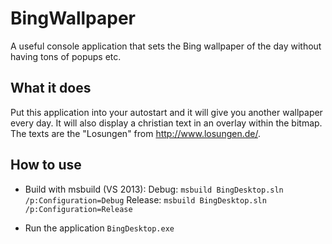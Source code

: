 # BingWallpaper
A useful console application that sets the Bing wallpaper of the day without having tons of popups etc.
## What it does
Put this application into your autostart and it will give you another wallpaper every day.
It will also display a christian text in an overlay within the bitmap. The texts are the "Losungen" from http://www.losungen.de/.
## How to use
  - Build with msbuild (VS 2013): 
    Debug: ```msbuild BingDesktop.sln /p:Configuration=Debug```
	Release: ```msbuild BingDesktop.sln /p:Configuration=Release```

  - Run the application ```BingDesktop.exe```